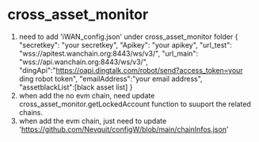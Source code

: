 # cross_asset_monitor
  1. need to add 'iWAN_config.json' under cross_asset_monitor folder
        {
            "secretkey": "your secretkey", 
            "Apikey": "your apikey",
            "url_test": "wss://apitest.wanchain.org:8443/ws/v3/",
            "url_main": "wss://api.wanchain.org:8443/ws/v3/",
            "dingApi":"https://oapi.dingtalk.com/robot/send?access_token=your ding robot token",
            "emailAddress":"your email address",
            "assetblackList":[black asset list]
        }
  2. when add the no evm chain, need update cross_asset_monitor.getLockedAccount function to suuport the related chains.
  3. when add the evm chain, just need to update 'https://github.com/Nevquit/configW/blob/main/chainInfos.json'
  